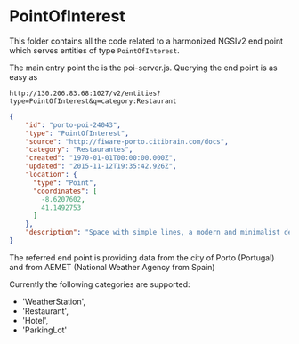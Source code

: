 # PointOfInterest

This folder contains all the code related to a harmonized NGSIv2 end point which serves entities of type `PointOfInterest`.

The main entry point the is the poi-server.js. Querying the end point is as easy as

```
http://130.206.83.68:1027/v2/entities?type=PointOfInterest&q=category:Restaurant
```

```json
{
    "id": "porto-poi-24043",
    "type": "PointOfInterest",
    "source": "http://fiware-porto.citibrain.com/docs",
    "category": "Restaurantes",
    "created": "1970-01-01T00:00:00.000Z",
    "updated": "2015-11-12T19:35:42.926Z",
    "location": {
      "type": "Point",
      "coordinates": [
        -8.6207602,
        41.1492753
      ]
    },
    "description": "Space with simple lines, a modern and minimalist decor ... "
}
```

The referred end point is providing data from the city of Porto (Portugal) and from AEMET (National Weather Agency from Spain)

Currently the following categories are supported:

* 'WeatherStation',
* 'Restaurant',
* 'Hotel',
* 'ParkingLot'